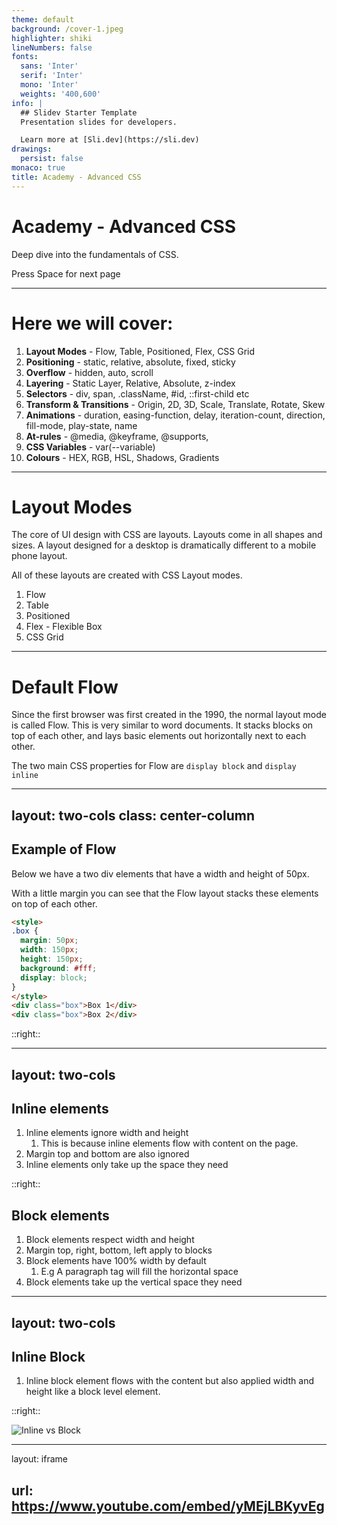 ```yaml
---
theme: default
background: /cover-1.jpeg
highlighter: shiki
lineNumbers: false
fonts:
  sans: 'Inter'
  serif: 'Inter'
  mono: 'Inter'
  weights: '400,600'
info: |
  ## Slidev Starter Template
  Presentation slides for developers.

  Learn more at [Sli.dev](https://sli.dev)
drawings:
  persist: false
monaco: true
title: Academy - Advanced CSS
---
```


<style>
  ul { list-style: decimal; }
</style>

# Academy - Advanced CSS

Deep dive into the fundamentals of CSS.

<div class="pt-12">
  <span @click="$slidev.nav.next" class="px-2 py-1 rounded cursor-pointer" hover="bg-white bg-opacity-10">
    Press Space for next page <carbon:arrow-right class="inline"/>
  </span>
</div>

<!--
The last comment block of each slide will be treated as slide notes. It will be visible and editable in Presenter Mode along with the slide. [Read more in the docs](https://sli.dev/guide/syntax.html#notes)
-->

---

# Here we will cover:

- **Layout Modes** - Flow, Table, Positioned, Flex, CSS Grid
- **Positioning** - static, relative, absolute, fixed, sticky
- **Overflow** - hidden, auto, scroll
- **Layering** - Static Layer, Relative, Absolute, z-index
- **Selectors** - div, span, .className, #id, ::first-child etc
- **Transform & Transitions** - Origin, 2D, 3D, Scale, Translate, Rotate, Skew
- **Animations** - duration, easing-function, delay, iteration-count, direction, fill-mode, play-state, name
- **At-rules** - @media, @keyframe, @supports, 
- **CSS Variables** - var(--variable)
- **Colours** - HEX, RGB, HSL, Shadows, Gradients

<!--
You can have `style` tag in markdown to override the style for the current page.
Learn more: https://sli.dev/guide/syntax#embedded-styles
-->

---

# Layout Modes

The core of UI design with CSS are layouts. Layouts come in all shapes and sizes. A layout designed for a desktop is dramatically different to a mobile phone layout.

All of these layouts are created with CSS Layout modes.

- Flow
- Table
- Positioned
- Flex - Flexible Box
- CSS Grid

<!--
The last comment block of each slide will be treated as slide notes. It will be visible and editable in Presenter Mode along with the slide. [Read more in the docs](https://sli.dev/guide/syntax.html#notes)
-->

---

# Default Flow

Since the first browser was first created in the 1990, the normal layout mode is called Flow. This is very similar to word documents. It stacks blocks on top of each other, and lays basic elements out horizontally next to each other.

The two main CSS properties for Flow are `display block` and `display inline`

---
layout: two-cols
class: center-column
---

## Example of Flow

Below we have a two div elements that have a width and height of 50px.

With a little margin you can see that the Flow layout stacks these elements on top of each other.

```html {monaco}
<style>
.box {
  margin: 50px;
  width: 150px;
  height: 150px;
  background: #fff;
  display: block;
}
</style>
<div class="box">Box 1</div>
<div class="box">Box 2</div>
```

::right::

<CodeSnippet :html="`<div> test </div>`" css="123" />

<!-- 
- Divs stack by default because of display:block.
- Margin is collapses in Flow Mode

- Changing block to display:inline
-->

---
layout: two-cols
---

<style>
.two-columns {
  @apply gap-10
}
</style>
## Inline elements

- Inline elements ignore width and height
  - This is because inline elements flow with content on the page.
- Margin top and bottom are also ignored
- Inline elements only take up the space they need

::right::

## Block elements

- Block elements respect width and height
- Margin top, right, bottom, left apply to blocks
- Block elements have 100% width by default
  - E.g A paragraph tag will fill the horizontal space
- Block elements take up the vertical space they need

---
layout: two-cols
---

<style>
.two-columns {
  @apply gap-10
}
</style>

## Inline Block
- Inline block element flows with the content but also applied width and height like a block level element.

::right::

![Inline vs Block](/inline-vs-block.png)

---
layout: iframe

url: https://www.youtube.com/embed/yMEjLBKyvEg
---
